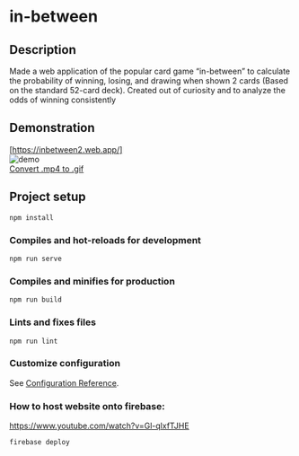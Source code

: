 # in-between

## Description
Made a web application of the popular card game “in-between” to calculate the probability of winning, losing, and drawing when shown 2 cards (Based on the standard 52-card deck). Created out of curiosity and to analyze the odds of winning consistently

## Demonstration
[https://inbetween2.web.app/]
<br>
![demo](https://user-images.githubusercontent.com/28771440/234204658-45d901e0-6a71-46f2-b02c-0b75e3cf4e8c.gif)
<br>
[Convert .mp4 to .gif](https://www.xconvert.com/convert-mp4-to-gif)

## Project setup
```
npm install
```

### Compiles and hot-reloads for development
```
npm run serve
```

### Compiles and minifies for production
```
npm run build
```

### Lints and fixes files
```
npm run lint
```

### Customize configuration
See [Configuration Reference](https://cli.vuejs.org/config/).

### How to host website onto firebase:
https://www.youtube.com/watch?v=Gl-qlxfTJHE

```
firebase deploy  
```
